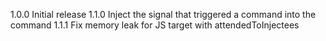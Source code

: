 1.0.0 Initial release
1.1.0 Inject the signal that triggered a command into the command
1.1.1 Fix memory leak for JS target with attendedToInjectees